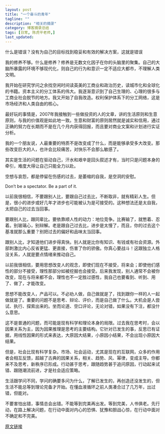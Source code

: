 ```yaml
---
layout: post
title: "一个奋斗的青年"
tagline: ""
description: "相关的摘录"
category: 博客摘录总结
tags: [日常, 陈虎平老师,]
last_updated: 
---
```

什么是错误？没有为自己的目标找到稳妥和有效的解决方案，这就是错误

我的修养不够。什么是修养？修养是无数文化因子在你的头脑里的聚集。自己的大脑所暴露的环境不够现代化，则自己的行为和意识一定不适应大都市，不理解人类文明。

我开始在研究学问之余找空闲时间读英美的工商业和政治历史，读城市化和全球化的书籍。资本主义的分工体系的伟大。我逐渐意识到了自己生理的、心理的很多与工商业社会脱节的地方。我又开始了自我改造。权利保护体系下的分工网络，这是市场经济和人类自由的核心。

最好玩的事情是，2007年我接触到一些做投资的人的文章，讲的生活原则和生意原则，与我的价值观是如此地一致。生意和财富的原则居然就是诚实和信用，通过正确的努力在长期而不是在几个月内获得回报，而且要对商业文案和计划进行实证分析。

我的一个朋友说，人最重要的特质不是改变成了什么，而是能够承受多大改变。那些改变巨大的人，也许会比较痛苦，对快乐不会那么敏感了。

其实是生活的问题在驱动自己，汗水和艰辛是回头叙述才有，当时只是问题本身的牵引，难度大得让自己只能全力以赴。

空想与哀怨，都是停留在伤感的过去，是萎缩的自我，是空洞的安慰。

Don’t be a spectator. Be a part of it.

以前我很相信，不要跟别人比，要跟自己过去比，不断取非，就有精彩人生。但是，很小的进步或好几年才进步也可能被认为是可接受的。这种想法还是太自我，太把自己的过去当回事。

要跟别人比，跟同辈比。要依靠顺人性的动力：地位竞争。比赛输了，就憋着、忍着。别玻璃心，别辩解。老是跟自己过去比，进步是太慢了，而且，你的过去这个基准就那么重要？别把过去的偏好和品味太当回事。

跟别人比，才知道他们进步得真快。别人就是比你有知识、有钱或有社会资源。外部刺激比内心反省更猛、更直接，伤害了你的骄傲。你真心要战斗！这跟独立人格没关系，人就是要点情绪来推动自己。

以前我很相信，要用思想改变人的观念，即使们现在不接受，将来会；即使他们感性的部分不接受，理性那部分如被挖掘也会接受。后来我发现，别人通常不会被你改变，现在与将来都不会，理性也不一定胜过感性，我自己也要看到、听到、用了、做了，才能改变。

思想不能改变人，产品可以。不必劝人做，自己做就是了，找到跟你一样的人一起做就是了。重要的问题不是思考、辩论、评价，而是自己做了什么。大机会是人尝试、执行、探索出来的。坐而论道、空口评论，无论对错，如果没有下注，都没什么意思。

这不是普通的问题，而可能是现有科学和理论本身的局限。过去我在思考时，会以因果关系为主，因为因果推理是思考的主要结构。它针对已发生的事，反思已有证据，用线性因果的形式来表达，大原因大结果，小原因小结果，不会出现小原因大结果。

但是，社会比现有科学复杂。市场、社会运动，尤其是现在的互联网，众多的作用者会相互反馈，超越了古典的因果关系，相关、趋势、风、幂律，变成主导。你都来不及思考，新秩序已形成。行动甚于思考，跟随趋势甚于追问原因，行动起来试错、跟随潮流前进，才是社会适应策略。

生活跟学问不同，学问的确要多问为什么，了解已发生的，再创造还没发生的，但生活不能总等到理论完备才开始。在懂血液循环之前人类凑合过了几万年，出过错，但能对。

不要害怕出错，事情总会出错。不能等到完美再出发。等到完美，人书俱老。先行动，在路上解决问题，在行动中面对内心的恐惧、犹豫和胆战心惊，在行动中面对不确定和不完美。

[原文链接](http://mp.weixin.qq.com/s?__biz=MzA4ODM4ODQ3MQ==&mid=401050164&idx=1&sn=676cbeff62a1fd0255c7f50e6d45968c#rd)